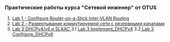 ### Практические работы курса "Сетевой инженер" от OTUS

1.	[Lab 1 - Configure Router-on-a-Stick Inter-VLAN Routing](Lab_01/)
2.	[Lab 2 - Развертывание коммутируемой сети с резервными каналами](Lab_02/)
3. 	[Lab 3 DHCPv4/v6 и SLAAC ](Lab_03/) 
    3.1 [Lab 3 Implement_DHCPv4](Lab_03/Implement_DHCPv4/) 
    3.2[ Lab 3 Configure_DHCPv6](Lab_03/Configure_DHCPv6]/) 
